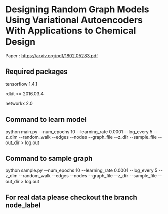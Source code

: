 # Designing Random Graph Models Using Variational Autoencoders With Applications to Chemical Design
Paper : https://arxiv.org/pdf/1802.05283.pdf

## Required packages
tensorflow 1.4.1

rdkit >= 2016.03.4

networkx 2.0

## Command to learn model

python main.py --num_epochs 10 --learning_rate 0.0001 --log_every 5 --z_dim <z> --random_walk <k> --edges <e> --nodes <n> --graph_file <graph> --z_dir <zspace> --sample_file <sample> --out_dir <outputfile> >  log.out

## Command to sample graph

python sample.py --num_epochs 10 --learning_rate 0.0001 --log_every 5 --z_dim <z> --random_walk <k> --edges <e> --nodes <n> --graph_file <graph> --z_dir <zspace> --sample_file <sample> --out_dir <outputfile> > log.out



## For real data please checkout the branch node_label
